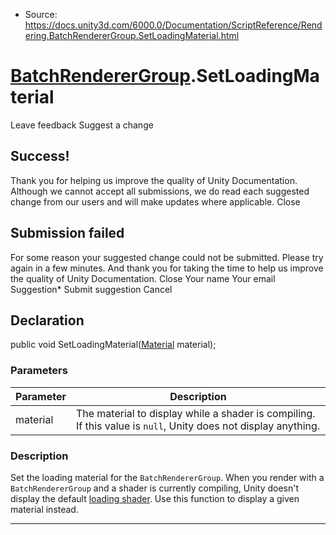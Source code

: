 * Source: https://docs.unity3d.com/6000.0/Documentation/ScriptReference/Rendering.BatchRendererGroup.SetLoadingMaterial.html

#  [BatchRendererGroup](https://docs.unity3d.com/6000.0/Documentation/ScriptReference/Rendering.BatchRendererGroup.html).SetLoadingMaterial
Leave feedback
Suggest a change
## Success!
Thank you for helping us improve the quality of Unity Documentation. Although we cannot accept all submissions, we do read each suggested change from our users and will make updates where applicable.
Close
## Submission failed
For some reason your suggested change could not be submitted. Please <a>try again</a> in a few minutes. And thank you for taking the time to help us improve the quality of Unity Documentation.
Close
Your name Your email Suggestion* Submit suggestion
Cancel
## Declaration
public void SetLoadingMaterial([Material](https://docs.unity3d.com/6000.0/Documentation/ScriptReference/Material.html) material); 
### Parameters
Parameter | Description  
---|---  
material | The material to display while a shader is compiling. If this value is `null`, Unity does not display anything.  
### Description
Set the loading material for the `BatchRendererGroup`.
When you render with a `BatchRendererGroup` and a shader is currently compiling, Unity doesn't display the default [loading shader](https://docs.unity3d.com/6000.0/Documentation/Manual/shader-error.html). Use this function to display a given material instead.
* * *
